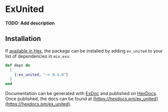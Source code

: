 # ExUnited

**TODO: Add description**

## Installation

If [available in Hex](https://hex.pm/docs/publish), the package can be installed
by adding `ex_united` to your list of dependencies in `mix.exs`:

```elixir
def deps do
  [
    {:ex_united, "~> 0.1.0"}
  ]
end
```

Documentation can be generated with [ExDoc](https://github.com/elixir-lang/ex_doc)
and published on [HexDocs](https://hexdocs.pm). Once published, the docs can
be found at [https://hexdocs.pm/ex_united](https://hexdocs.pm/ex_united).

